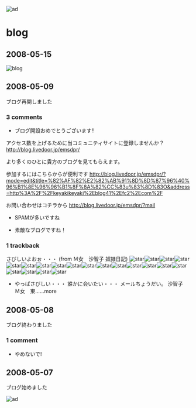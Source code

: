 ![ad](http://gyazo.com/139139aec74d1e0efbf60cc8e27cad40.png)

# blog
## 2008-05-15
![blog](http://www.seibug.co.jp/image1.gif)
## 2008-05-09
ブログ再開しました
### 3 comments
- ブログ開設おめでとうございます!!

アクセス数を上げるために当コミュニティサイトに登録しませんか？
http://blog.livedoor.jp/emsdpr/


より多くのひとに貴方のブログを見てもらえます。

参加するにはこちらからが便利です
http://blog.livedoor.jp/emsdpr/?mode=edit&title=%82%AF%82%E2%82%AB%91%8D%8D%87%96%40%96%B1%8E%96%96%B1%8F%8A%82%CC%83u%83%8D%83O&address=http%3A%2F%2Fkeyakikeyaki%2Eblog41%2Efc2%2Ecom%2F

お問い合わせはコチラから
http://blog.livedoor.jp/emsdpr/?mail

- SPAMが多いですね

- 素敵なブログですね！
### 1 trackback

さびしいよおぉ・・・ (from Ｍ女　沙智子 奴隷日記) ![star](http://s.hatena.ne.jp/images/star.gif)![star](http://s.hatena.ne.jp/images/star.gif)![star](http://s.hatena.ne.jp/images/star.gif)![star](http://s.hatena.ne.jp/images/star.gif)![star](http://s.hatena.ne.jp/images/star.gif)![star](http://s.hatena.ne.jp/images/star.gif)![star](http://s.hatena.ne.jp/images/star.gif)![star](http://s.hatena.ne.jp/images/star.gif)![star](http://s.hatena.ne.jp/images/star.gif)![star](http://s.hatena.ne.jp/images/star.gif)![star](http://s.hatena.ne.jp/images/star.gif)![star](http://s.hatena.ne.jp/images/star.gif)![star](http://s.hatena.ne.jp/images/star.gif)![star](http://s.hatena.ne.jp/images/star.gif)![star](http://s.hatena.ne.jp/images/star.gif)![star](http://s.hatena.ne.jp/images/star.gif)![star](http://s.hatena.ne.jp/images/star.gif)![star](http://s.hatena.ne.jp/images/star.gif)![star](http://s.hatena.ne.jp/images/star.gif)![star](http://s.hatena.ne.jp/images/star.gif)

- やっぱさびしい・・・ 誰かに会いたい・・・ メールちょうだい。 沙智子　Ｍ女　東......more 

## 2008-05-08
ブログ終わりました
### 1 comment
- やめないで!
## 2008-05-07
ブログ始めました

![ad](http://gyazo.com/311bf1c226035174353b251bb21ea9c2.png)

